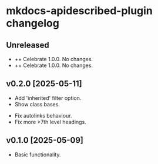 # mkdocs-apidescribed-plugin changelog



## Unreleased
* ++ Celebrate 1.0.0. No changes.
* ++ Celebrate 1.0.0. No changes.

v0.2.0 [2025-05-11]
-------------------
+ Add 'inherited' filter option.
+ Show class bases.
* Fix autolinks behaviour.
* Fix more >7th level headings.


v0.1.0 [2025-05-09]
-------------------
+ Basic functionality.